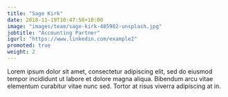 ```yaml
---
title: "Sage Kirk"
date: 2018-11-19T10:47:58+10:00
image: "images/team/sage-kirk-485982-unsplash.jpg"
jobtitle: "Accounting Partner"
igurl: "https://www.linkedin.com/example2"
promoted: true
weight: 2
---
```


Lorem ipsum dolor sit amet, consectetur adipiscing elit, sed do eiusmod tempor incididunt ut labore et dolore magna aliqua. Bibendum arcu vitae elementum curabitur vitae nunc sed. Tortor at risus viverra adipiscing at in.
